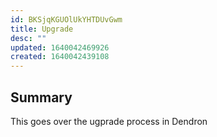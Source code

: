 ```yaml
---
id: BKSjqKGUOlUkYHTDUvGwm
title: Upgrade
desc: ""
updated: 1640042469926
created: 1640042439108
---
```


## Summary

This goes over the ugprade process in Dendron
